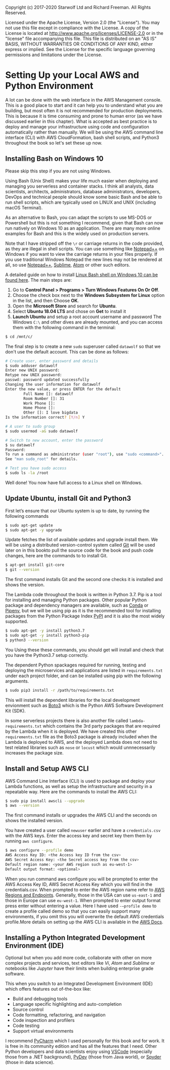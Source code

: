 Copyright (c) 2017-2020 Starwolf Ltd and Richard Freeman. All Rights Reserved.

Licensed under the Apache License, Version 2.0 (the "License").
You may not use this file except in compliance with the License.
A copy of the License is located at http://www.apache.org/licenses/LICENSE-2.0 or in the "license" file accompanying this file. This file is distributed on an "AS IS" BASIS, WITHOUT WARRANTIES OR CONDITIONS OF ANY KIND, either express or implied. See the License for the specific language governing permissions and limitations under the License.


# Setting Up your Local AWS and Python Environment

A lot can be done with the web interface in the AWS Management console. This is a good place to start and it can help you to understand what you are building, but most often it is not recommended for production deployments. This is because it is time consuming and prone to human error (as we have discussed earlier in this chapter). What is accepted as best practice is to deploy and manage your infrastructure using code and configuration automatically rather than manually. We will be using the AWS command line interface (CLI) with AWS CloudFormation, bash shell scripts, and Python3 throughout the book so let's set these up now.

## Installing Bash on Windows 10

Please skip this step if you are not using Windows.

Using Bash (Unix Shell) makes your life much easier when deploying and managing you serverless and container stacks. I think all analysts, data scientists, architects, administrators, database administrators, developers, DevOps and technical people should know some basic Bash and be able to run shell scripts, which are typically used on LINUX and UNIX (including macOS Terminal).

As an alternative to Bash, you can adapt the scripts to use MS-DOS or Powershell but this is not something I recommend, given that Bash can now run natively on Windows 10 as an application. There are many more online examples for Bash and this is the widely used on production servers.

Note that I have stripped off the `\r` or carriage returns in the code provided, as they are illegal in shell scripts. You can use something like [Notepad++](https://notepad-plus-plus.org/) on Windows if you want to view the carriage returns in your files properly. If you use traditional Windows Notepad the new lines may not be rendered at all, so use [Notepad++](https://notepad-plus-plus.org/), [Sublime](https://www.sublimetext.com/), [Atom](https://atom.io/) or other such editors.

A detailed guide on how to install [Linux Bash shell on Windows 10 can be found here](https://www.howtogeek.com/249966/how-to-install-and-use-the-linux-bash-shell-on-windows-10/). The main steps are:
1. Go to **Control Panel > Programs > Turn Windows Features On Or Off**.
2. Choose the check box next to the **Windows Subsystem for Linux** option in the list, and then Choose **OK**.
3. Open the **Microsoft Store** and search for **Ubuntu**.
4. Select **Ubuntu 18.04 LTS** and chose on **Get** to install it
5. **Launch Ubuntu** and setup a root account username and password
The Windows `C:\` and other dives are already mounted, and you can access them with the following command in the terminal:

```bash
$ cd /mnt/c/
```

The final step is to create a new `sudo` superuser called `datawolf` so that we don't use the  default account. This can be done as follows:

```bash
# Create user, enter password and details
$ sudo adduser datawolf
Enter new UNIX password:
Retype new UNIX password:
passwd: password updated successfully
Changing the user information for datawolf
Enter the new value, or press ENTER for the default
        Full Name []: datawolf
        Room Number []: 31
        Work Phone []:
        Home Phone []:
        Other []: I love bigdata
Is the information correct? [Y/n] Y

# A user to sudo group
$ sudo usermod -aG sudo datawolf

# Switch to new account, enter the password
$ su datawolf
Password:
To run a command as administrator (user "root"), use "sudo <command>".
See "man sudo_root" for details.

# Test you have sudo access
$ sudo ls -la /root
```

Well done! You now have full access to a Linux shell on Windows.

## Update Ubuntu, install Git and Python3
First let’s ensure that our Ubuntu system is up to date, by running the following commands

```bash
$ sudo apt-get update
$ sudo apt-get -y upgrade
```

Update fetches the list of available updates and upgrade install them.
We will be using a distributed version-control system called [Git](https://git-scm.com/) will be used later on in this bookto pull the source code for the book and push code changes, here are the commands to to install Git.

```bash
$ apt-get install git-core
$ git --version
```

The first command installs Git and the second one checks it is installed and shows the version.

The Lambda code throughout the book is written in Python 3.7. Pip is a tool for installing and managing Python packages. Other popular Python package and dependency managers are available, such as [Conda](https://conda.io/docs/index.html) or [Pipenv](https://pipenv.readthedocs.io/), but we will be using pip as it is the recommended tool for installing packages from the Python Package Index [PyPI](https://pypi.org/) and it is also the most widely supported.

```bash
$ sudo apt-get -y install python3.7
$ sudo apt-get -y install python3-pip
$ python3 --version
```
You Using these these commands, you should get will install and check that you have the Python3.7 setup correctly.

The dependent Python spackages required for running, testing and deploying the microservices and applications are listed in `requirements.txt` under each project folder, and can be installed using pip with the following arguments.

```bash
$ sudo pip3 install -r /path/to/requirements.txt
```

This will install the dependent libraries for the local development envionment such as [Boto3](https://boto3.amazonaws.com) which is the Python AWS Software Development Kit (SDK).

In some serverless projects there is also another file called `lambda-requirements.txt` which contains the 3rd party packages that are required by the Lambda when it is deployed. We have created this other `requirements.txt` file as the Boto3 package is already included when the Lambda is deployed to AWS, and the deployed Lambda does not need to test  related libraries such as `nose` or `locust` which would unnnecessarily increases the package size.


## Install and Setup AWS CLI
AWS Command Line Interface (CLI) is used to package and deploy your Lambda functions, as well as setup the infrastructure and security in a repeatable way. Here are the commands to install the AWS CLI:

```bash
$ sudo pip install awscli --upgrade
$ aws --version
```
The first command installs or upgrades the AWS CLI and the seconds on shows the installed version.

You have created a user called `newuser` earlier and have a `credentials.csv` with the AWS keys. Enter the access key and secret key them them by running `aws configure`.

```bash
$ aws configure --profile demo
AWS Access Key ID: <the Access key ID from the csv>
AWS Secret Access Key: <the Secret access key from the csv>
Default region name: <your AWS region such as eu-west-1>
Default output format: <optional>
```

When you run command aws configure you will be prompted to enter the AWS Access Key ID, AWS Secret Access Key which you will find in the credentials.csv. When prompted to enter the AWS region name refer to [AWS Regions and Endpoints](https://docs.aws.amazon.com/general/latest/gr/rande.html). Generally, those in the USA can use `us-east-1` and those in Europe can use `eu-west-1`. When prompted to enter output format press enter without entering a value. 
Here I have used `-–profile demo` to create a profile called demo so that you can easily support many environments, if you omit this you will overwrite the default AWS credentials profile.More details on setting up the AWS CLI is available in the [AWS Docs](https://aws.amazon.com/cli/).


## Installing a Python Integrated Development Environment (IDE)

Optional but when you add more code, collaborate with other on more complex projects and services, text editors like *Vi*, *Atom* and *Sublime* or notebooks like *Jupyter* have their limits when building enterprise grade software.

This when you switch to an Integrated Development Environment (IDE) which offers features out of-the-box like:
* Build and debugging tools
* Language specific highlighting and auto-completion
* Source control
* Code formatting, refactoring, and navigation
* Code inspection and profilers
* Code testing
* Support virtual environments

I recommend [PyCharm](https://www.jetbrains.com/pycharm/) which I used personally for this book and for work. It is free in its community edition and has all the features that I need. Other Python developers and data scientists enjoy using [VSCode](https://code.visualstudio.com) (especially those from a .NET background), [PyDev](https://www.pydev.org) (those from Java world), or [Spyder](https://www.spyder-ide.org) (those in data science).
 

[//]: # (section end ######################)

